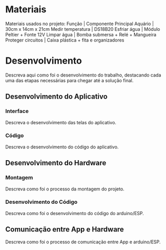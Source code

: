 
# Materiais

Materiais usados no projeto:
Função | Componente Principal
Aquário | 30cm x 14cm x 21cm
Medir temperatura | DS18B20
Esfriar água | Módulo Peltier + Fonte 12V
Limpar água | Bomba submersa + Relé + Mangueira
Proteger circuitos | Caixa plástica + fita e organizadores

# Desenvolvimento

Descreva aqui como foi o desenvolvimento do trabalho, destacando cada uma das etapas necessárias para chegar até a solução final.

## Desenvolvimento do Aplicativo

### Interface

Descreva o desenvolvimento das telas do aplicativo.

### Código

Descreva o desenvolvimento do código do aplicativo.

## Desenvolvimento do Hardware

### Montagem

Descreva como foi o processo da montagem do projeto.

### Desenvolvimento do Código

Descreva como foi o desenvolvimento do código do arduino/ESP.

## Comunicação entre App e Hardware

Descreva como foi o processo de comunicação entre App e arduino/ESP.
